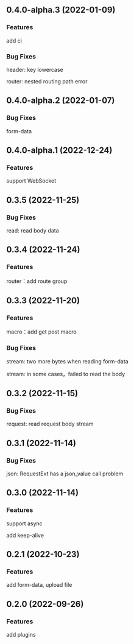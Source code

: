 ## 0.4.0-alpha.3 (2022-01-09)

### Features

add ci

### Bug Fixes

header: key lowercase

router: nested routing path error

## 0.4.0-alpha.2 (2022-01-07)

### Bug Fixes

form-data

## 0.4.0-alpha.1 (2022-12-24)

### Features

support WebSocket

## 0.3.5 (2022-11-25)

### Bug Fixes

read: read body data

## 0.3.4 (2022-11-24)

### Features

router：add route group

## 0.3.3 (2022-11-20)

### Features

macro：add get post macro

### Bug Fixes

stream: two more bytes when reading form-data

stream: in some cases，failed to read the body

## 0.3.2 (2022-11-15)

### Bug Fixes

request: read request body stream

## 0.3.1 (2022-11-14)

### Bug Fixes

json: RequestExt has a json_value call problem

## 0.3.0 (2022-11-14)

### Features

support async

add keep-alive

## 0.2.1 (2022-10-23)

### Features

add form-data, upload file

## 0.2.0 (2022-09-26)

### Features

add plugins
